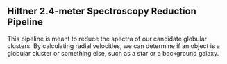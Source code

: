 ## Hiltner 2.4-meter Spectroscopy Reduction Pipeline

This pipeline is meant to reduce the spectra of our candidate globular clusters. By calculating radial velocities, we can determine if an object is a globular cluster or something else, such as a star or a background galaxy.
